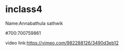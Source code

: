 # inclass4

Name:Annabathula sathwik

#700:700759861

video link:https://vimeo.com/982288126/3490d3eb12
